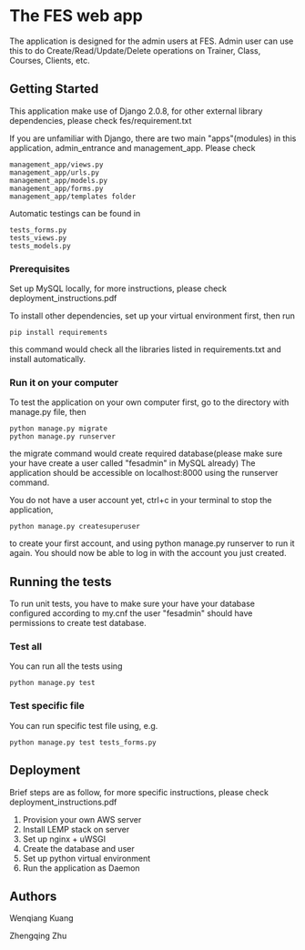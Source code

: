 # The FES web app

The application is designed for the admin users at FES. Admin user can use this to do Create/Read/Update/Delete operations on Trainer, Class, Courses, Clients, etc.

## Getting Started

This application make use of Django 2.0.8, for other external library dependencies, please check fes/requirement.txt

If you are unfamiliar with Django, there are two main "apps"(modules) in this application, admin_entrance and management_app.
Please check 
```
management_app/views.py 
management_app/urls.py
management_app/models.py
management_app/forms.py
management_app/templates folder
```
Automatic testings can be found in 
```
tests_forms.py
tests_views.py
tests_models.py
```
### Prerequisites
Set up MySQL locally, for more instructions, please check deployment_instructions.pdf

To install other dependencies, set up your virtual environment first, then run

```
pip install requirements
```
this command would check all the libraries listed in requirements.txt and install automatically.

### Run it on your computer
To test the application on your own computer first, go to the directory with manage.py file, then

```
python manage.py migrate
python manage.py runserver
```
the migrate command would create required database(please make sure your have create a user called "fesadmin" in MySQL already)
The application should be accessible on localhost:8000 using the runserver command.

You do not have a user account yet, ctrl+c in your terminal to stop the application,
```
python manage.py createsuperuser
```
to create your first account, and using python manage.py runserver to run it again.
You should now be able to log in with the account you just created.

## Running the tests

To run unit tests, you have to make sure your have your database configured according to my.cnf
the user "fesadmin" should have permissions to create test database.

### Test all

You can run all the tests using

```
python manage.py test
```

### Test specific file

You can run specific test file using, e.g.

```
python manage.py test tests_forms.py
```

## Deployment
Brief steps are as follow, for more specific instructions, please check deployment_instructions.pdf
1. Provision your own AWS server
2. Install LEMP stack on server
3. Set up nginx + uWSGI
4. Create the database and user
5. Set up python virtual environment
6. Run the application as Daemon

## Authors
Wenqiang Kuang

Zhengqing Zhu